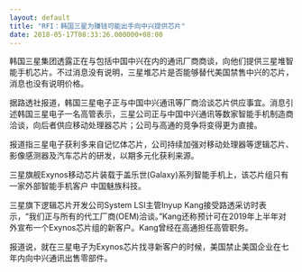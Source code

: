 ```yaml
---
layout: default
title: "RFI：韩国三星为赚钱可能出手向中兴提供芯片"
date: 2018-05-17T08:33:26.000000+08:00
---
```


韩国三星集团透露正在与包括中国中兴在内的通讯厂商商谈，向他们提供三星堆智能手机芯片。不过消息没有说明，三星堆芯片是否能够替代美国禁售中兴的芯片，消息也没有说明价格。

据路透社报道，韩国三星电子正与中国中兴通讯等厂商洽谈芯片供应事宜。消息引述韩国三星电子一名高管表示，三星公司正与中国中兴通讯等数家智能手机制造商洽谈，向后者供应移动处理器芯片；公司与高通的竞争将变得更为直接。

报道指三星电子获利多来自记忆体芯片，公司持续加强对移动处理器等逻辑芯片、影像感测器及汽车芯片的研发，以期多元化获利来源。

三星旗舰Exynos移动芯片装载于盖乐世(Galaxy)系列智能手机上，该芯片组只有一家外部智能手机客户 中国魅族科技。

三星旗下逻辑芯片开发公司System LSI主管Inyup Kang接受路透采访时表示，“我们正与所有的代工厂商(OEM)洽谈。”Kang还称预计可在2019年上半年对外宣布一个Exynos芯片组的新客户。Kang曾经在高通担任高管职务。

报道说，就在三星电子为Exynos芯片找寻新客户的时候，美国禁止美国企业在七年内向中兴通讯出售零部件。

